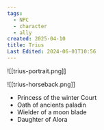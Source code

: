 ```yaml
---
tags:
  - NPC
  - character
  - ally
created: 2025-04-10
title: Trius
Last Edited: 2024-06-01T10:56
---
```


![[trius-portrait.png]]

![[trius-horseback.png]]

- Princess of the winter Court
- Oath of ancients paladin
- Wielder of a moon blade
- Daughter of Alora